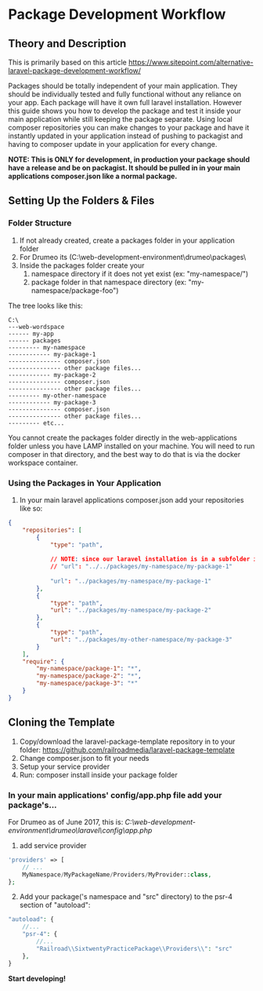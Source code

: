 # Package Development Workflow

## Theory and Description

This is primarily based on this article https://www.sitepoint.com/alternative-laravel-package-development-workflow/

Packages should be totally independent of your main application. They should be individually tested and fully functional without any reliance on your app. Each package will have it own full laravel installation. However this guide shows you how to develop the package and test it inside your main application while still keeping the package separate. Using local composer repositories you can make changes to your package and have it instantly updated in your application instead of pushing to packagist and having to composer update in your application for every change. 

**NOTE: This is ONLY for development, in production your package should have a release and be on packagist. It should be pulled in in your main applications composer.json like a normal package.**

## Setting Up the Folders & Files

### Folder Structure

1. If not already created, create a packages folder in your application folder
1. For Drumeo its (C:\web-development-environment\drumeo\packages\
1. Inside the packages folder create your 
    1. namespace directory if it does not yet exist (ex: "my-namespace/")
    1. package folder in that namespace directory (ex: "my-namespace/package-foo")

The tree looks like this:

```text
C:\
---web-wordspace
------ my-app
------ packages
--------- my-namespace
------------ my-package-1
--------------- composer.json
--------------- other package files...
------------ my-package-2
--------------- composer.json
--------------- other package files...
--------- my-other-namespace
------------ my-package-3
--------------- composer.json
--------------- other package files...
--------- etc...
```

You cannot create the packages folder directly in the web-applications folder unless you have LAMP installed on your machine. You will need to run composer in that directory, and the best way to do that is via the docker workspace container.


### Using the Packages in Your Application
1. In your main laravel applications composer.json add your repositories like so:
```json
{
    "repositories": [
        {
            "type": "path",
            
            // NOTE: since our laravel installation is in a subfolder in our project it will be:
            // "url": "../../packages/my-namespace/my-package-1"
            
            "url": "../packages/my-namespace/my-package-1"
        },
        {
            "type": "path",
            "url": "../packages/my-namespace/my-package-2"
        },
        {
            "type": "path",
            "url": "../packages/my-other-namespace/my-package-3"
        }
    ],
    "require": {
        "my-namespace/package-1": "*",
        "my-namespace/package-2": "*",
        "my-namespace/package-3": "*"
    }
}
```

## Cloning the Template

1. Copy/download the laravel-package-template repository in to your folder: https://github.com/railroadmedia/laravel-package-template 
1. Change composer.json to fit your needs
1. Setup your service provider
1. Run: composer install inside your package folder

### In your main applications' config/app.php file add your package's...

For Drumeo as of June 2017, this is: *C:\web-development-environment\drumeo\laravel\config\app.php*

1. add service provider

```php
'providers' => [
    // ...
    MyNamespace/MyPackageName/Providers/MyProvider::class,
};
```

2. Add your package('s namespace and "src" directory) to the psr-4 section of "autoload":

```php
"autoload": {
    //...
    "psr-4": {
        //...
        "Railroad\\SixtwentyPracticePackage\\Providers\\": "src"
    },
}
```
**Start developing!**